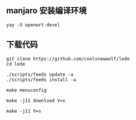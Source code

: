 ## manjaro 安装编译环境

    yay -S openwrt-devel

## 下载代码

    git clone https://github.com/coolsnowwolf/lede
    cd lede

    ./scripts/feeds update -a
    ./scripts/feeds install -a

    make menuconfig

    make -j11 download V=s

    make -j11 V=s
